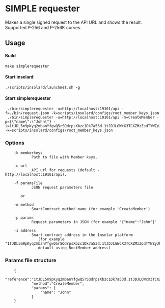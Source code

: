 SIMPLE requester
===============
   Makes a single signed request to the API URL and shows the result.
   Supported P-256 and P-256K curves.

Usage
----------
#### Build

    make simplerequester
   
#### Start insolard

    ./scripts/insolard/launchnet.sh -g
   
#### Start simplerequester

     ./bin/simplerequester -u=http://localhost:19101/api -f=./bin/request.json -k=scripts/insolard/configs/root_member_keys.json
     ./bin/simplerequester -u=http://localhost:19101/api -m=CreateMember -p={\"name\":\"John\"} -i=1tJDL5m9pKyq2mbanYfgwQ5rSQdrpsXbzc1Dk7a53d.1tJDJLGWcX3TCXZMzZodTYWZyJGVdsajgGqyq8Vidw -k=scripts/insolard/configs/root_member_keys.json
 
### Options

        -k memberkeys
                Path to file with Member keys.

        -u url
                API url for requests (default - http://localhost:19101/api).

        -f paramsFile
                JSON request parameters file
  
           or

        -m method 
                SmartContract method name (for example 'CreateMember')
                
        -p params  
                Request parameters in JSON (for example '{"name":"John"}'

        -i address 
                Smart contract address in the Insolar platform 
                   (for example "1tJDL5m9pKyq2mbanYfgwQ5rSQdrpsXbzc1Dk7a53d.1tJDJLGWcX3TCXZMzZodTYWZyJGVdsajgGqyq8Vidw",
                   default using RootMember address)


### Params file structure

        {
          	    "reference":"1tJDL5m9pKyq2mbanYfgwQ5rSQdrpsXbzc1Dk7a53d.1tJDJLGWcX3TCXZMzZodTYWZyJGVdsajgGqyq8Vidw",
               	"method":"CreateMember",
               	"params": {
           	        "name": "John"
               	}
        }
